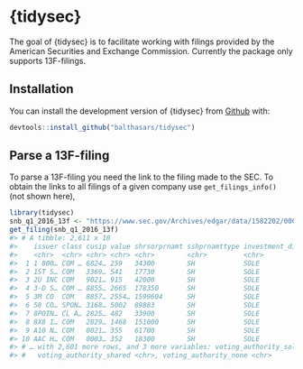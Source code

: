 
<!-- README.md is generated from README.Rmd. Please edit that file -->

# {tidysec}

<!-- badges: start -->

<!-- badges: end -->

The goal of {tidysec} is to facilitate working with filings provided by
the American Securities and Exchange Commission. Currently the package
only supports 13F-filings.

## Installation

You can install the development version of {tidysec} from
[Github](https://github.com/balthasars/tidysec) with:

``` r
devtools::install_github("balthasars/tidysec")
```

## Parse a 13F-filing

To parse a 13F-filing you need the link to the filing made to the SEC.
To obtain the links to all filings of a given company use
`get_filings_info()` (not shown here),

``` r
library(tidysec)
snb_q1_2016_13f <- "https://www.sec.gov/Archives/edgar/data/1582202/000158220216000006/InfoTable_Q12016.xml"
get_filing(snb_q1_2016_13f)
#> # A tibble: 2,611 x 10
#>    issuer class cusip value shrsorprnamt sshprnamttype investment_disc…
#>    <chr>  <chr> <chr> <chr> <chr>        <chr>         <chr>           
#>  1 1 800… COM … 6824… 259   34300        SH            SOLE            
#>  2 1ST S… COM   3369… 541   17730        SH            SOLE            
#>  3 2U INC COM   9021… 915   42000        SH            SOLE            
#>  4 3-D S… COM … 8855… 2665  178350       SH            SOLE            
#>  5 3M CO  COM   8857… 2554… 1599604      SH            SOLE            
#>  6 58 CO… SPON… 3168… 5002  89883        SH            SOLE            
#>  7 8POIN… CL A… 2825… 482   33900        SH            SOLE            
#>  8 8X8 I… COM   2829… 1468  151000       SH            SOLE            
#>  9 A10 N… COM   0021… 355   61700        SH            SOLE            
#> 10 AAC H… COM   0003… 352   18300        SH            SOLE            
#> # … with 2,601 more rows, and 3 more variables: voting_authority_sole <chr>,
#> #   voting_authority_shared <chr>, voting_authority_none <chr>
```
